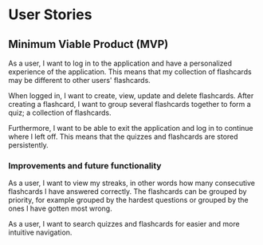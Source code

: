 # User Stories

## Minimum Viable Product (MVP)

As a user, I want to log in to the application and have a personalized experience of the application. This means that my collection of flashcards may be different to other users' flashcards.

When logged in, I want to create, view, update and delete flashcards. After creating a flashcard, I want to group several flashcards together to form a quiz; a collection of flashcards.

Furthermore, I want to be able to exit the application and log in to continue where I left off. This means that the quizzes and flashcards are stored persistently.

### Improvements and future functionality

As a user, I want to view my streaks, in other words how many consecutive flashcards I have answered correctly. The
flashcards can be grouped by priority, for example grouped by the hardest questions or grouped by the ones I have gotten
most wrong.

As a user, I want to search quizzes and flashcards for easier and more intuitive navigation.

